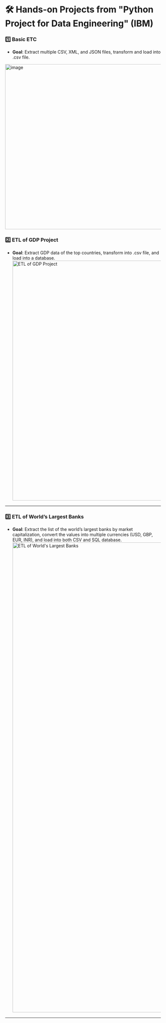 # 🛠️ Hands-on Projects from "Python Project for Data Engineering" (IBM)

### 1️⃣ Basic ETC 
- **Goal**: Extract  multiple CSV, XML, and JSON files, transform and load into .csv file.  
<img width="870" height="532" alt="image" src="https://github.com/user-attachments/assets/fcc1c68a-41d2-4ece-8ef6-37ce5554169f" />

### 2️⃣ ETL of GDP Project
- **Goal**: Extract GDP data of the top countries, transform into .csv file, and load into a database.    
  <img width="893" height="773" alt="ETL of GDP Project" src="https://github.com/user-attachments/assets/187e4f36-6a8c-4b39-9f96-f0b1c794395e" />

---

### 3️⃣ ETL of World’s Largest Banks
- **Goal**: Extract the list of the world’s largest banks by market capitalization, convert the values into multiple currencies (USD, GBP, EUR, INR), and load into both CSV and SQL database.   
  <img width="975" height="1514" alt="ETL of World's Largest Banks" src="https://github.com/user-attachments/assets/b571f509-3e9a-488a-9ffa-9fc11cec1c00" />

---


